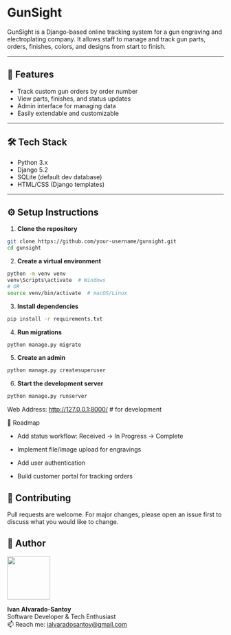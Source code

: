 # GunSight

GunSight is a Django-based online tracking system for a gun engraving and electroplating company. It allows staff to manage and track gun parts, orders, finishes, colors, and designs from start to finish.

---

## 🚀 Features

- Track custom gun orders by order number
- View parts, finishes, and status updates
- Admin interface for managing data
- Easily extendable and customizable

---

## 🛠️ Tech Stack

- Python 3.x
- Django 5.2
- SQLite (default dev database)
- HTML/CSS (Django templates)

---

## ⚙️ Setup Instructions

1. **Clone the repository**
```bash
git clone https://github.com/your-username/gunsight.git
cd gunsight
```

2. **Create a virtual environment**
```bash
python -m venv venv
venv\Scripts\activate  # Windows
# OR
source venv/bin/activate  # macOS/Linux
```

3. **Install dependencies**
```bash
pip install -r requirements.txt
```

4. **Run migrations**
```bash
python manage.py migrate
```

5. **Create an admin**
```bash
python manage.py createsuperuser
```

6. **Start the development server**
```bash
python manage.py runserver
```
Web Address: http://127.0.0.1:8000/ # for development

📌 Roadmap
 - Add status workflow: Received → In Progress → Complete

 - Implement file/image upload for engravings

 - Add user authentication

 - Build customer portal for tracking orders

## 🧠 Contributing
Pull requests are welcome. For major changes, please open an issue first to discuss what you would like to change.

## 👤 Author

<img src="https://avatars.githubusercontent.com/u/YOUR_GITHUB_ID?v=4" width="100"/>

**Ivan Alvarado-Santoy**  
Software Developer & Tech Enthusiast  
📫 Reach me: ialvaradosantoy@gmail.com
